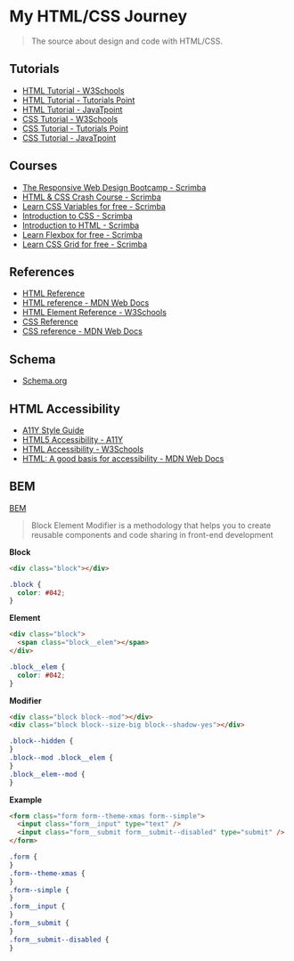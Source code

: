 # My HTML/CSS Journey

> The source about design and code with HTML/CSS.

## Tutorials

- [HTML Tutorial - W3Schools](https://www.w3schools.com/html/)
- [HTML Tutorial - Tutorials Point](https://www.tutorialspoint.com/html/index.htm)
- [HTML Tutorial - JavaTpoint](https://www.javatpoint.com/html-tutorial)
- [CSS Tutorial - W3Schools](https://www.w3schools.com/css/default.asp)
- [CSS Tutorial - Tutorials Point](https://www.tutorialspoint.com/css/index.htm)
- [CSS Tutorial - JavaTpoint](https://www.javatpoint.com/css-tutorial)

## Courses

- [The Responsive Web Design Bootcamp - Scrimba](https://scrimba.com/learn/responsive)
- [HTML & CSS Crash Course - Scrimba](https://scrimba.com/learn/htmlcss)
- [Learn CSS Variables for free - Scrimba](https://scrimba.com/learn/cssvariables)
- [Introduction to CSS - Scrimba](https://scrimba.com/learn/introtocss)
- [Introduction to HTML - Scrimba](https://scrimba.com/learn/html)
- [Learn Flexbox for free - Scrimba](https://scrimba.com/learn/flexbox)
- [Learn CSS Grid for free - Scrimba](https://scrimba.com/learn/cssgrid)

## References

- [HTML Reference](https://htmlreference.io/)
- [HTML reference - MDN Web Docs](https://developer.mozilla.org/en-US/docs/Web/HTML/Reference)
- [HTML Element Reference - W3Schools](https://www.w3schools.com/tags/default.asp)
- [CSS Reference](https://cssreference.io/)
- [CSS reference - MDN Web Docs](https://developer.mozilla.org/en-US/docs/Web/CSS/Reference)

## Schema

- [Schema.org](https://schema.org/)

## HTML Accessibility

- [A11Y Style Guide](https://a11y-style-guide.com/style-guide/)
- [HTML5 Accessibility - A11Y](https://html5accessibility.com/)
- [HTML Accessibility - W3Schools](https://www.w3schools.com/html/html_accessibility.asp)
- [HTML: A good basis for accessibility - MDN Web Docs](https://developer.mozilla.org/en-US/docs/Learn/Accessibility/HTML)

## BEM

[BEM](http://getbem.com/)

> Block Element Modifier is a methodology that helps you to create reusable components and code sharing in front-end development

**Block**

```html
<div class="block"></div>
```

```css
.block {
  color: #042;
}
```

**Element**

```html
<div class="block">
  <span class="block__elem"></span>
</div>
```

```css
.block__elem {
  color: #042;
}
```

**Modifier**

```html
<div class="block block--mod"></div>
<div class="block block--size-big block--shadow-yes"></div>
```

```css
.block--hidden {
}
.block--mod .block__elem {
}
.block__elem--mod {
}
```

**Example**

```html
<form class="form form--theme-xmas form--simple">
  <input class="form__input" type="text" />
  <input class="form__submit form__submit--disabled" type="submit" />
</form>
```

```css
.form {
}
.form--theme-xmas {
}
.form--simple {
}
.form__input {
}
.form__submit {
}
.form__submit--disabled {
}
```
